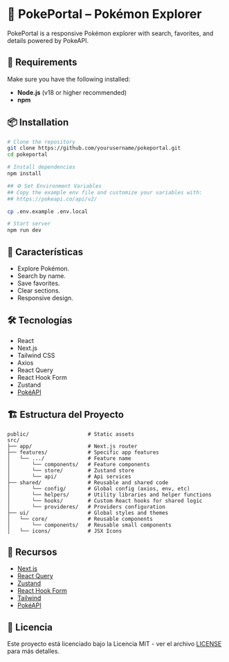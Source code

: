 # 🧩 PokePortal – Pokémon Explorer
PokePortal is a responsive Pokémon explorer with search, favorites, and details powered by PokeAPI.

## 🚀 Requirements

Make sure you have the following installed:

- **Node.js** (v18 or higher recommended)  
- **npm** 

## 📦 Installation

```bash
# Clone the repository
git clone https://github.com/yourusername/pokeportal.git
cd pokeportal

# Install dependencies
npm install

## ⚙️ Set Environment Variables
## Copy the example env file and customize your variables with: 
## https://pokeapi.co/api/v2/

cp .env.example .env.local

# Start server
npm run dev
```

## 🚀 Características

- Explore Pokémon.
- Search by name.
- Save favorites.
- Clear sections.
- Responsive design.

## 🛠️ Tecnologías

- React
- Next.js
- Tailwind CSS
- Axios
- React Query
- React Hook Form
- Zustand
- [PokéAPI](https://pokeapi.co/api/v2/)

## 🏗️ Estructura del Proyecto

```
public/                   # Static assets
src/
├── app/                  # Next.js router
├── features/             # Specific app features
│   └── .../              # Feature name
│       └── components/   # Feature components
│       └── store/        # Zustand store
│       └── api/          # Api services
├── shared/               # Reusable and shared code
│       └── config/       # Global config (axios, env, etc)
│       └── helpers/      # Utility libraries and helper functions
│       └── hooks/        # Custom React hooks for shared logic
│       └── provideres/   # Providers configuration
├── ui/                   # Global styles and themes
│   └── core/             # Reusable components
│       └── components/   # Reusable small components
│   └── icons/            # JSX Icons
```

## 🔗 Recursos

- [Next.js](https://nextjs.org/)
- [React Query](https://tanstack.com/query/latest)
- [Zustand](https://zustand-demo.pmnd.rs)
- [React Hook Form](https://react-hook-form.com)
- [Tailwind](https://tailwindcss.com)
- [PokéAPI](https://pokeapi.co/api/v2/)

## 📝 Licencia

Este proyecto está licenciado bajo la Licencia MIT - ver el archivo [LICENSE](LICENSE) para más detalles.
